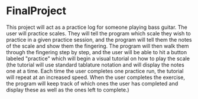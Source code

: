 # FinalProject 
This project will act as a practice log for someone playing bass guitar. 
The user will practice scales. They will tell the program which scale they wish to  practice in a given practice session, and the program will tell them the notes of the scale and show them the fingering. The program will then walk them through the fingering step by step, and the user will be able to hit a button labeled "practice" which will begin a visual tutorial on how to play the scale (the tutorial will use standard tablature notation and will display the notes one at a time. Each time the user completes one practice run, the tutorial will repeat at an increased speed. When the user completes the exercise, the program will keep track of which ones the user has completed and display these as well as the ones left to complete.)
